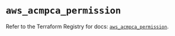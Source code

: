 # `aws_acmpca_permission`

Refer to the Terraform Registry for docs: [`aws_acmpca_permission`](https://registry.terraform.io/providers/hashicorp/aws/5.53.0/docs/resources/acmpca_permission).
